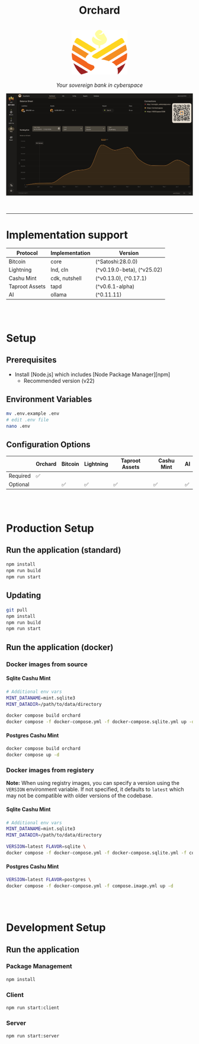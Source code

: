 <h1 align="center">Orchard</h1>

<p align="center">
  <br>
  <img src="src/client/assets/img/orchard-logo.svg" alt="orchard-logo" width="150px"/>
  <br>
  <br>
  <em>Your sovereign bank in cyberspace</em>
  <p align="center">
    <img src="public/orchard-readme.jpg" alt="Orchard screenshot" style="max-width: 100%; height: auto;" />
  </p>
  <br>
</p>

<hr>

# Implementation support

| Protocol       | Implementation                     | Version                    |
| -------------- | ---------------------------------- | -------------------------- |
| Bitcoin        | core                               | (^Satoshi:28.0.0)          |
| Lightning      | lnd, cln                           | (^v0.19.0-beta), (^v25.02) |
| Cashu Mint     | cdk, nutshell                      | (^v0.13.0), (^0.17.1)      |
| Taproot Assets | tapd                               | (^v0.6.1-alpha)            |
| AI             | ollama                             | (^0.11.11)                 |

<br>
<br>

# Setup

## Prerequisites

- Install [Node.js] which includes [Node Package Manager][npm]
  - Recommended version (v22)

## Environment Variables
```bash
mv .env.example .env
# edit .env file
nano .env
```

## Configuration Options
|           | Orchard | Bitcoin | Lightning  | Taproot Assets | Cashu Mint | AI |
| --------- | ------- | ------- | ---------- | -------------- | ---------- | -- |
| Required  | ✅      |         |            |                |            |     |
| Optional  |         | ✅      | ✅          | ✅             | ✅         | ✅  |

<br>
<br>

# Production Setup

## Run the application (standard)
```bash
npm install
npm run build
npm run start
```

## Updating
```bash
git pull
npm install
npm run build
npm run start
```

## Run the application (docker)

### Docker images from source

#### Sqlite Cashu Mint
```bash
# Additional env vars
MINT_DATANAME=mint.sqlite3
MINT_DATADIR=/path/to/data/directory
```
```bash
docker compose build orchard
docker compose -f docker-compose.yml -f docker-compose.sqlite.yml up -d
```

#### Postgres Cashu Mint
```bash
docker compose build orchard
docker compose up -d
```

### Docker images from registery

**Note:** When using registry images, you can specify a version using the `VERSION` environment variable. If not specified, it defaults to `latest` which may not be compatible with older versions of the codebase.

#### Sqlite Cashu Mint
```bash
# Additional env vars
MINT_DATANAME=mint.sqlite3
MINT_DATADIR=/path/to/data/directory
```
```bash
VERSION=latest FLAVOR=sqlite \
docker compose -f docker-compose.yml -f docker-compose.sqlite.yml -f compose.image.yml up -d
```

#### Postgres Cashu Mint
```bash
VERSION=latest FLAVOR=postgres \
docker compose -f docker-compose.yml -f compose.image.yml up -d
```

<br>
<br>

# Development Setup

## Run the application

### Package Management 
```bash
npm install
```

### Client
```bash
npm run start:client
```

### Server
```bash
npm run start:server
```
